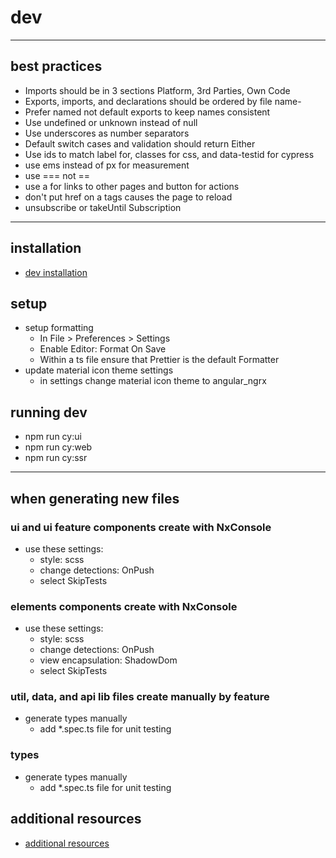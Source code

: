# dev

---

## best practices

- Imports should be in 3 sections Platform, 3rd Parties, Own Code
- Exports, imports, and declarations should be ordered by file name-
- Prefer named not default exports to keep names consistent
- Use undefined or unknown instead of null
- Use underscores as number separators
- Default switch cases and validation should return Either
- Use ids to match label for, classes for css, and data-testid for cypress
- use ems instead of px for measurement
- use === not ==
- use a for links to other pages and button for actions
- don't put href on a tags causes the page to reload
- unsubscribe or takeUntil Subscription

---

## installation

- [dev installation](https://github.com/milanpollock/dark-rush-photography/blob/master/tools/markdown/dev-installation.md)

## setup

- setup formatting
  - In File > Preferences > Settings
  - Enable Editor: Format On Save
  - Within a ts file ensure that Prettier is the default Formatter
- update material icon theme settings
  - in settings change material icon theme to angular_ngrx

## running dev

- npm run cy:ui
- npm run cy:web
- npm run cy:ssr

---

## when generating new files

### ui and ui feature components create with NxConsole

- use these settings:
  - style: scss
  - change detections: OnPush
  - select SkipTests

### elements components create with NxConsole

- use these settings:
  - style: scss
  - change detections: OnPush
  - view encapsulation: ShadowDom
  - select SkipTests

### util, data, and api lib files create manually by feature

- generate types manually
  - add \*.spec.ts file for unit testing

### types

- generate types manually
  - add \*.spec.ts file for unit testing

## additional resources

- [additional resources](https://github.com/milanpollock/dark-rush-photography/blob/master/tools/markdown/additional-resources.md)
